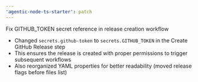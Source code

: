 ```yaml
---
'agentic-node-ts-starter': patch
---
```


Fix GITHUB_TOKEN secret reference in release creation workflow

- Changed `secrets.github-token` to `secrets.GITHUB_TOKEN` in the Create GitHub Release step
- This ensures the release is created with proper permissions to trigger subsequent workflows
- Also reorganized YAML properties for better readability (moved release flags before files list)

